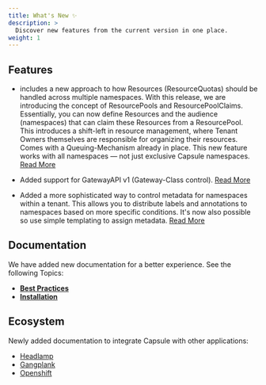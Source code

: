 ```yaml
---
title: What's New ✨
description: >
  Discover new features from the current version in one place.
weight: 1
---
```



## Features

* includes a new approach to how Resources (ResourceQuotas) should be handled across multiple namespaces. With this release, we are introducing the concept of ResourcePools and ResourcePoolClaims. Essentially, you can now define Resources and the audience (namespaces) that can claim these Resources from a ResourcePool. This introduces a shift-left in resource management, where Tenant Owners themselves are responsible for organizing their resources. Comes with a Queuing-Mechanism already in place. This new feature works with all namespaces — not just exclusive Capsule namespaces. [Read More](/docs/resourcepools/)

* Added support for GatewayAPI v1 (Gateway-Class control). [Read More](/docs/tenants/enforcement/#gatewayclasses)

- Added a more sophisticated way to control metadata for namespaces within a tenant. This allows you to distribute labels and annotations to namespaces based on more specific conditions. It's now also possible so use simple templating to assign metadata. [Read More](/docs/tenants/enforcement/#namespaces)


## Documentation

We have added new documentation for a better experience. See the following Topics:

* **[Best Practices](/docs/operating/best-practices/)**
* **[Installation](/docs/operating/setup/installation/)**

## Ecosystem

Newly added documentation to integrate Capsule with other applications:

* [Headlamp](/ecosystem/integrations/headlamp/)
* [Gangplank](/ecosystem/integrations/gangplank/)
* [Openshift](/docs/operating/setup/openshift/)